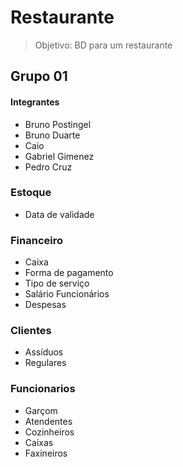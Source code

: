 # Restaurante
> Objetivo: BD para um restaurante

## Grupo 01

#### Integrantes
* Bruno Postingel
* Bruno Duarte
* Caio
* Gabriel Gimenez
* Pedro Cruz

### Estoque
- Data de validade

### Financeiro
- Caixa
- Forma de pagamento
- Tipo de serviço
- Salário Funcionários
- Despesas

### Clientes
- Assíduos
- Regulares

### Funcionarios
- Garçom
- Atendentes
- Cozinheiros
- Caixas
- Faxineiros
